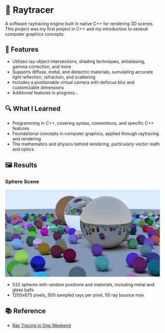 # 🎥 Raytracer

A software raytracing engine built in native C++ for rendering 3D scenes. This project was my first project in C++ and my introduction to several computer graphics concepts.

## 📝 Features

- Utilizes ray-object intersections, shading techniques, antialiasing, gamma correction, and more
- Supports diffuse, metal, and dielectric materials, sumulating accurate light reflection, refraction, and scattering
- Includes a positionable virtual camera with defocus blur and customizable dimensions
- Additional features in progress...

## 🔍 What I Learned

- Programming in C++, covering syntax, conventions, and specific C++ features
- Foundational concepts in computer graphics, applied through raytracing and rendering
- The mathematics and physics behind rendering, particularly vector math and optics

## 🖼️ Results

### Sphere Scene

![Sphere Scene](./images/Sphere-Scene.png)

- 532 spheres with random positions and materials, including metal and glass balls
- 1200x675 pixels, 500 sampled rays per pixel, 50 ray bounce max

## 📚 Reference

- [Ray Tracing in One Weekend](https://raytracing.github.io/) 
